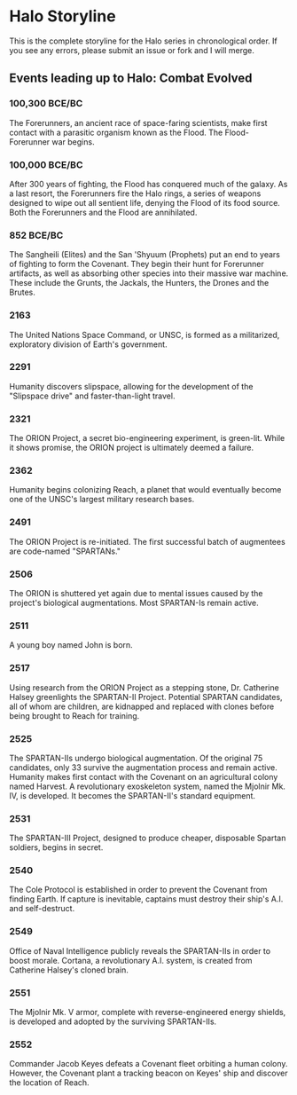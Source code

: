# Halo Storyline

This is the complete storyline for the Halo series in chronological order. If you see any errors, please submit an issue or fork and I will merge.

## Events leading up to Halo: Combat Evolved

### 100,300 BCE/BC

The Forerunners, an ancient race of space-faring scientists, make first contact with a parasitic organism known as the Flood. The Flood-Forerunner war begins.

### 100,000 BCE/BC

After 300 years of fighting, the Flood has conquered much of the galaxy. As a last resort, the Forerunners fire the Halo rings, a series of weapons designed to wipe out all sentient life, denying the Flood of its food source. Both the Forerunners and the Flood are annihilated.

### 852 BCE/BC

The Sangheili (Elites) and the San 'Shyuum (Prophets) put an end to years of fighting to form the Covenant. They begin their hunt for Forerunner artifacts, as well as absorbing other species into their massive war machine. These include the Grunts, the Jackals, the Hunters, the Drones and the Brutes.

### 2163

The United Nations Space Command, or UNSC, is formed as a militarized, exploratory division of Earth's government.

### 2291

Humanity discovers slipspace, allowing for the development of the "Slipspace drive" and faster-than-light travel.

### 2321

The ORION Project, a secret bio-engineering experiment, is green-lit. While it shows promise, the ORION project is ultimately deemed a failure.

### 2362

Humanity begins colonizing Reach, a planet that would eventually become one of the UNSC's largest military research bases.

### 2491

The ORION Project is re-initiated. The first successful batch of augmentees are code-named "SPARTANs."

### 2506

The ORION is shuttered yet again due to mental issues caused by the project's biological augmentations. Most SPARTAN-Is remain active.

### 2511

A young boy named John is born.

### 2517

Using research from the ORION Project as a stepping stone, Dr. Catherine Halsey greenlights the SPARTAN-II Project. Potential SPARTAN candidates, all of whom are children, are kidnapped and replaced with clones before being brought to Reach for training.

### 2525

The SPARTAN-IIs undergo biological augmentation. Of the original 75 candidates, only 33 survive the augmentation process and remain active. Humanity makes first contact with the Covenant on an agricultural colony named Harvest. A revolutionary exoskeleton system, named the Mjolnir Mk. IV, is developed. It becomes the SPARTAN-II's standard equipment.

### 2531

The SPARTAN-III Project, designed to produce cheaper, disposable Spartan soldiers, begins in secret.

### 2540

The Cole Protocol is established in order to prevent the Covenant from finding Earth. If capture is inevitable, captains must destroy their ship's A.I. and self-destruct.

### 2549

Office of Naval Intelligence publicly reveals the SPARTAN-IIs in order to boost morale. Cortana, a revolutionary A.I. system, is created from Catherine Halsey's cloned brain.

### 2551

The Mjolnir Mk. V armor, complete with reverse-engineered energy shields, is developed and adopted by the surviving SPARTAN-IIs.

### 2552

Commander Jacob Keyes defeats a Covenant fleet orbiting a human colony. However, the Covenant plant a tracking beacon on Keyes' ship and discover the location of Reach.
